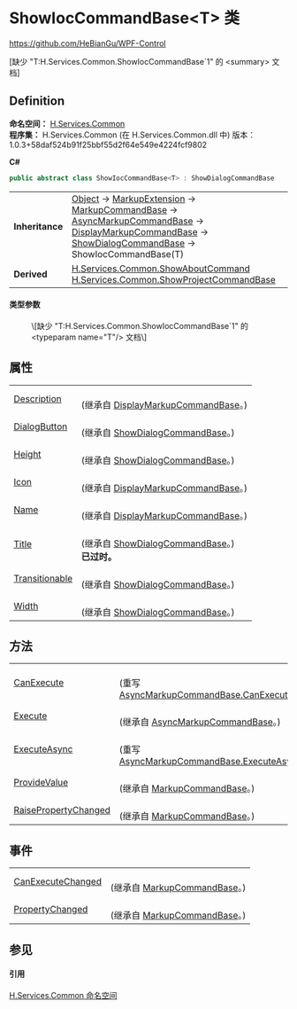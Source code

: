 # ShowIocCommandBase&lt;T&gt; 类
https://github.com/HeBianGu/WPF-Control

\[缺少 "T:H.Services.Common.ShowIocCommandBase`1" 的 &lt;summary&gt; 文档\]



## Definition
**命名空间：** <a href="b9cdd84f-6623-a51a-f53b-465103ced202">H.Services.Common</a>  
**程序集：** H.Services.Common (在 H.Services.Common.dll 中) 版本：1.0.3+58daf524b91f25bbf55d2f64e549e4224fcf9802

**C#**
``` C#
public abstract class ShowIocCommandBase<T> : ShowDialogCommandBase

```

<table><tr><td><strong>Inheritance</strong></td><td><a href="https://learn.microsoft.com/dotnet/api/system.object" target="_blank" rel="noopener noreferrer">Object</a>  →  <a href="https://learn.microsoft.com/dotnet/api/system.windows.markup.markupextension" target="_blank" rel="noopener noreferrer">MarkupExtension</a>  →  <a href="96511e58-0fc0-ad75-3062-def1728c0866">MarkupCommandBase</a>  →  <a href="3ea4fc84-fb37-4339-5623-ab8b803575c3">AsyncMarkupCommandBase</a>  →  <a href="b991418e-2265-a92a-e09c-ba4638d469b0">DisplayMarkupCommandBase</a>  →  <a href="9eabdda8-b533-3d24-35d8-a7156086a644">ShowDialogCommandBase</a>  →  ShowIocCommandBase(T)</td></tr>
<tr><td><strong>Derived</strong></td><td><a href="1e13dc14-bff8-d075-7ae1-b2e69e0da4d1">H.Services.Common.ShowAboutCommand</a><br /><a href="3e5297fd-c75d-7278-3651-503ad9deefea">H.Services.Common.ShowProjectCommandBase</a></td></tr>
</table>



#### 类型参数
<dl><dt /><dd>\[缺少 "T:H.Services.Common.ShowIocCommandBase`1" 的 &lt;typeparam name="T"/&gt; 文档\]</dd></dl>

## 属性
<table>
<tr>
<td><a href="dba28c0d-f04b-92b4-acc2-a2c77bda8098">Description</a></td>
<td><br />(继承自 <a href="b991418e-2265-a92a-e09c-ba4638d469b0">DisplayMarkupCommandBase</a>。)</td></tr>
<tr>
<td><a href="c4198f53-03ad-7cf0-590f-214dcf14061e">DialogButton</a></td>
<td><br />(继承自 <a href="9eabdda8-b533-3d24-35d8-a7156086a644">ShowDialogCommandBase</a>。)</td></tr>
<tr>
<td><a href="fa438452-0bd9-9d27-ebc8-5b13f60cb176">Height</a></td>
<td><br />(继承自 <a href="9eabdda8-b533-3d24-35d8-a7156086a644">ShowDialogCommandBase</a>。)</td></tr>
<tr>
<td><a href="b0d60137-1f11-6bbf-9381-1ae7be7ecd6c">Icon</a></td>
<td><br />(继承自 <a href="b991418e-2265-a92a-e09c-ba4638d469b0">DisplayMarkupCommandBase</a>。)</td></tr>
<tr>
<td><a href="96e82c0e-cf3c-ba80-24c3-2fc2acfb8ffc">Name</a></td>
<td><br />(继承自 <a href="b991418e-2265-a92a-e09c-ba4638d469b0">DisplayMarkupCommandBase</a>。)</td></tr>
<tr>
<td><a href="78a52c1e-902f-b5e3-d611-d3ceba4d2a6d">Title</a></td>
<td><br />(继承自 <a href="9eabdda8-b533-3d24-35d8-a7156086a644">ShowDialogCommandBase</a>。)<br /><strong>已过时。</strong></td></tr>
<tr>
<td><a href="0c62e83a-8896-494c-e8aa-2eea1834cd0a">Transitionable</a></td>
<td><br />(继承自 <a href="9eabdda8-b533-3d24-35d8-a7156086a644">ShowDialogCommandBase</a>。)</td></tr>
<tr>
<td><a href="1a698294-0088-a772-b4f3-12d23dabf6d0">Width</a></td>
<td><br />(继承自 <a href="9eabdda8-b533-3d24-35d8-a7156086a644">ShowDialogCommandBase</a>。)</td></tr>
</table>

## 方法
<table>
<tr>
<td><a href="7b91b2d5-e6f3-7878-be4d-bd8151e50916">CanExecute</a></td>
<td><br />(重写 <a href="dc3e6516-46fa-e31c-9b32-f5b81040a4f9">AsyncMarkupCommandBase.CanExecute(Object)</a>)</td></tr>
<tr>
<td><a href="d8d82d55-3ed5-ad8a-d0e2-52c43dfecebf">Execute</a></td>
<td><br />(继承自 <a href="3ea4fc84-fb37-4339-5623-ab8b803575c3">AsyncMarkupCommandBase</a>。)</td></tr>
<tr>
<td><a href="7ca4f22b-c86a-4781-660d-41b46eef991a">ExecuteAsync</a></td>
<td><br />(重写 <a href="4901e12e-2666-2ea5-8b33-6123fd1f9610">AsyncMarkupCommandBase.ExecuteAsync(Object)</a>)</td></tr>
<tr>
<td><a href="0f88947c-5845-91d6-33fb-8345fb3df8ac">ProvideValue</a></td>
<td><br />(继承自 <a href="96511e58-0fc0-ad75-3062-def1728c0866">MarkupCommandBase</a>。)</td></tr>
<tr>
<td><a href="1e2f2501-f35c-bd75-d0dc-ecd53d8629c7">RaisePropertyChanged</a></td>
<td><br />(继承自 <a href="96511e58-0fc0-ad75-3062-def1728c0866">MarkupCommandBase</a>。)</td></tr>
</table>

## 事件
<table>
<tr>
<td><a href="10842d8a-3625-e875-a4e0-f2b9e39f5483">CanExecuteChanged</a></td>
<td><br />(继承自 <a href="96511e58-0fc0-ad75-3062-def1728c0866">MarkupCommandBase</a>。)</td></tr>
<tr>
<td><a href="c13e43b8-0ccc-3da7-7636-6ea052456091">PropertyChanged</a></td>
<td><br />(继承自 <a href="96511e58-0fc0-ad75-3062-def1728c0866">MarkupCommandBase</a>。)</td></tr>
</table>

## 参见


#### 引用
<a href="b9cdd84f-6623-a51a-f53b-465103ced202">H.Services.Common 命名空间</a>  
